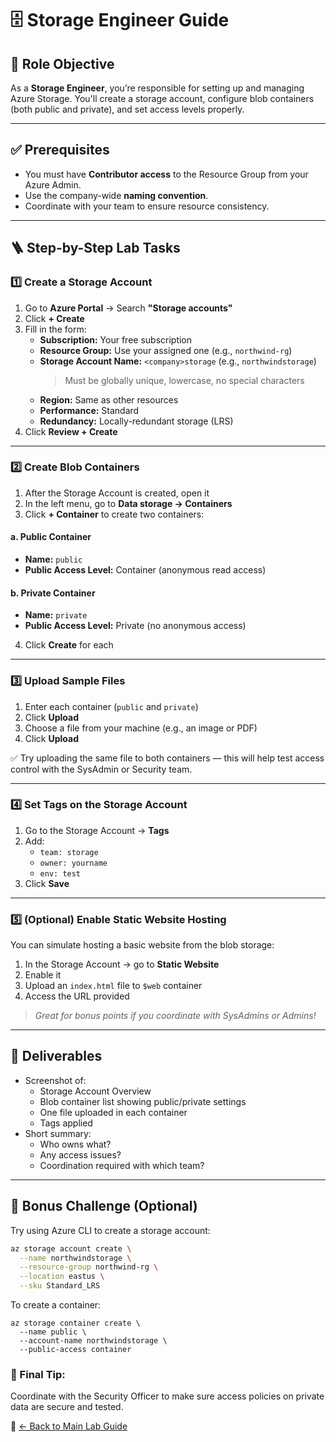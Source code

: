 # 🗄 Storage Engineer Guide

## 🎯 Role Objective
As a **Storage Engineer**, you’re responsible for setting up and managing Azure Storage. You'll create a storage account, configure blob containers (both public and private), and set access levels properly.

---

## ✅ Prerequisites
- You must have **Contributor access** to the Resource Group from your Azure Admin.
- Use the company-wide **naming convention**.
- Coordinate with your team to ensure resource consistency.

---

## 🪜 Step-by-Step Lab Tasks

### 1️⃣ Create a Storage Account

1. Go to **Azure Portal** → Search **"Storage accounts"**
2. Click **+ Create**
3. Fill in the form:
   - **Subscription:** Your free subscription
   - **Resource Group:** Use your assigned one (e.g., `northwind-rg`)
   - **Storage Account Name:** `<company>storage` (e.g., `northwindstorage`)
     > Must be globally unique, lowercase, no special characters
   - **Region:** Same as other resources
   - **Performance:** Standard
   - **Redundancy:** Locally-redundant storage (LRS)
4. Click **Review + Create**

---

### 2️⃣ Create Blob Containers

1. After the Storage Account is created, open it
2. In the left menu, go to **Data storage → Containers**
3. Click **+ Container** to create two containers:

#### a. Public Container
- **Name:** `public`
- **Public Access Level:** Container (anonymous read access)

#### b. Private Container
- **Name:** `private`
- **Public Access Level:** Private (no anonymous access)

4. Click **Create** for each

---

### 3️⃣ Upload Sample Files

1. Enter each container (`public` and `private`)
2. Click **Upload**
3. Choose a file from your machine (e.g., an image or PDF)
4. Click **Upload**

✅ Try uploading the same file to both containers — this will help test access control with the SysAdmin or Security team.

---

### 4️⃣ Set Tags on the Storage Account

1. Go to the Storage Account → **Tags**
2. Add:
   - `team: storage`
   - `owner: yourname`
   - `env: test`
3. Click **Save**

---

### 5️⃣ (Optional) Enable Static Website Hosting

You can simulate hosting a basic website from the blob storage:

1. In the Storage Account → go to **Static Website**
2. Enable it
3. Upload an `index.html` file to `$web` container
4. Access the URL provided

> *Great for bonus points if you coordinate with SysAdmins or Admins!*

---

## 🧾 Deliverables

- Screenshot of:
  - Storage Account Overview
  - Blob container list showing public/private settings
  - One file uploaded in each container
  - Tags applied
- Short summary:
  - Who owns what?
  - Any access issues?
  - Coordination required with which team?

---

## 🧪 Bonus Challenge (Optional)

Try using Azure CLI to create a storage account:
```bash
az storage account create \
  --name northwindstorage \
  --resource-group northwind-rg \
  --location eastus \
  --sku Standard_LRS
```
To create a container:
```commandline
az storage container create \
  --name public \
  --account-name northwindstorage \
  --public-access container
```
### 📍 Final Tip:
Coordinate with the Security Officer to make sure access policies on private data are secure and tested.

🔗 [← Back to Main Lab Guide](../README.md)
